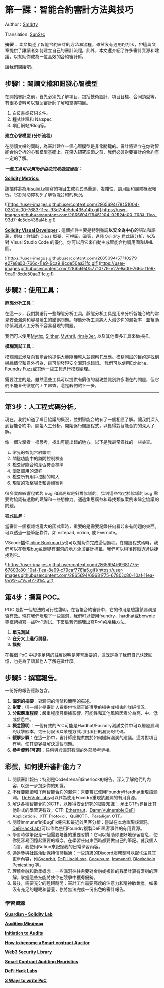 # 第一課：智能合約審計方法與技巧

Author：[Sm4rty](https://twitter.com/Sm4rty_)

Translation: [SunSec](https://twitter.com/1nf0s3cpt)

**摘要：**
本文概述了智能合約審計的方法和流程。雖然沒有通用的方法，但這篇文章提供了讓讀者如何建立自己的審計流程。此外，本文還介紹了許多審計資源和建議，以幫助你成為一位高效的合約審計師。

讓我們開始吧。

## **步驟1：閱讀文檔和開發心智模型**

在開始審計之前，首先必須先了解項目，包括技術設計、項目目標、合同類型等。有很多資料可以幫助審計師了解和掌握項目。

1. 白皮書或技術文件。
2. 程式註釋和 Natspec
3. 項目網站/Blog等。

**建立心智模型 (分析流程)**

在閱讀文檔的同時，為審計建立一個心智模型是非常關鍵的。審計將建立在你對智能合約分析的心智模型基礎上。在深入研究細節之前，我們必須對要審計的合約有一定的了解。

***一些工具可以幫助你協助完成這個過程：***

**[Solidity Metrics:](https://marketplace.visualstudio.com/items?itemName=tintinweb.solidity-metrics)**

該插件將為用[solidity](https://solidity.readthedocs.io/)編寫的項目生成程式碼量測、複雜性、調用圖和風險概況報告。它將幫助你初步了解智能合約的概況。

![https://user-images.githubusercontent.com/2865694/78451004-0252de00-7683-11ea-93d7-4c5dc436a14b.gif](https://user-images.githubusercontent.com/2865694/78451004-0252de00-7683-11ea-93d7-4c5dc436a14b.gif)

**[Solidity Visual Developer](https://marketplace.visualstudio.com/items?itemName=tintinweb.solidity-visual-auditor)**：這個插件主要是特別強調**以安全為中心的**語法和語義，例如：詳細的 Class 概要、可視圖，圖表，進階 Solidity 程式碼分析，以及對 Visual Studio Code 的優化。你可以用它來自動生成智能合約調用圖和UML圖。

![https://user-images.githubusercontent.com/2865694/57710279-e27e8a00-766c-11e9-9ca9-8cde50aa31fc.gif](https://user-images.githubusercontent.com/2865694/57710279-e27e8a00-766c-11e9-9ca9-8cde50aa31fc.gif)

## **步驟2：使用工具：**

**靜態分析工具：** 

在這一步，我們將運行一些靜態分析工具。靜態分析工具是用來分析智能合約的常見安全漏洞和容易發生的錯誤問題。靜態分析工具將大大減少你的漏報率，並幫助你偵測到人工分析不容易發現的問題。

我們可以使用[Mythx](https://mythx.io/), [Slither](https://github.com/crytic/slither), [Mythril,](https://github.com/ConsenSys/mythril) [4naly3er](https://github.com/Picodes/4naly3er), 以及其他很多工具來做掃描。

**模糊測試工具：** 

模糊測試涉及向智能合約提供大量隨機輸入並觀察其反應。模糊測試的目的是找到邊緣情況和意外行為，這可能發現安全漏洞或錯誤。 
我們可以使用[Echidna](https://github.com/crytic/echidna)、[Foundry Fuzz](https://book.getfoundry.sh/forge/fuzz-testing)或其他一些工具進行模糊處理。

需要注意的是，雖然這些工具可以提供有價值的發現並識別許多潛在的問題，但它們不能替代徹底的人工審查，這是我們的下一步。

---

## **第3步：人工程式碼分析**。

現在，我們知道了項目協議的概況，並對智能合約有了一個相應了解。讓我們深入到智能合約中，開始人工分析。開始逐行閱讀程式，以獲得對智能合約的深入了解。

像一個攻擊者一樣思考，找出可能出錯的地方。以下是我最常尋找的一些檢查。

1. 常見的智能合約錯誤
2. 關鍵功能中的訪問控制檢查
3. 檢查智能合約是否符合標準
4. 函數調用的流程
5. 檢查所有用戶控制的輸入
6. 現實的攻擊場景和邊緣案例

很多實際影響程式的 bug 和漏洞都是針對協議的。找到這些特定於協議的 bug 需要對協議有透徹的理解和一些想像力。通過集思廣益和尋找類似案例來確定協議的問題。

**程式註解：**

當審計一個複雜或龐大的函式庫時，重要的是需要記錄任何看起來有問題的東西。可以透過一些筆記軟件，如 notepad, notion, 或 Evernote。

VScode插件[Inline Bookmarks](https://marketplace.visualstudio.com/items?itemName=tintinweb.vscode-inline-bookmarks)也可以幫助你完成這個過程。在閱讀程式碼時，我們可以在發現bug或懷疑有漏洞的地方添加審計標籤。我們可以稍後輕鬆透過快捷找到它。

![https://user-images.githubusercontent.com/2865694/69681775-67803c80-10af-11ea-8e99-c79caf7781a5.gif](https://user-images.githubusercontent.com/2865694/69681775-67803c80-10af-11ea-8e99-c79caf7781a5.gif)

## **第4步：撰寫 POC**。

POC 是對一個想法的可行性證明，在智能合約審計中，它的作用是驗證該漏洞是否有效。現在我們發現了一些漏洞，我們可以使用foundry、hardhat或brownie等框架編寫一些PoC測試。下面是我們整理出寫PoC的幾種方法。

1. **單元測試**
2. **在分叉上進行開發**。
3. **模擬**

在每個 PoC 中提供足夠的註解說明是非常重要的，這既是為了我們自己快速回憶，也是為了讓其他人了解在做什麼。

## **步驟5：撰寫報告**。

一份好的報告應該包含。

1. **漏洞的摘要**：對漏洞的清晰和簡明的描述。
2. **影響**：這一部分是審計人員提供協議可能遭受的損失或損害的詳細情況。
3. **分配嚴重程度**：嚴重程度可根據影響、可能性和其他風險因素分為高、中、低或信息性。
4. **概念證明** ：一個有效的PoC可能是Hardhat/Foundry測試文件中可以觸發漏洞的攻擊腳本，或任何設法以某種方式利用項目的漏洞的代碼。
5. **緩解步驟**：在這一節中，審計師應提供關於如何緩解漏洞的建議。這將對項目有利，使其更容易解決這個問題。
6. **參考資料[可選]**：任何與該漏洞有關的外部參考鏈接。

## 彩蛋，如何提升審計能力？

1. 閱讀審計報告：特別是Code4rena和Sherlock的報告。深入了解他們的內容，以進一步加深你的知識。
2. 不僅要閱讀和了解智能合約的漏洞：還要嘗試使用Foundry/Hardhat重現該漏洞。 [DeFiVulnLabs](https://github.com/SunWeb3Sec/DeFiVulnLabs)可以作為使用Foundry重現該漏洞的有用資源。
3. 解決各種智能合約的CTF，以獲得安全研究的寶貴知識： 解出CTFs題目比其他形式的學習更有效。CTF: [Ethernaut](https://ethernaut.openzeppelin.com/)、[Damn Vulnerable DeFi Application](https://www.damnvulnerabledefi.xyz/)、[CTF Protocol](https://www.ctfprotocol.com/)、[QuillCTF](https://quillctf.super.site/)、[Paradigm CTF](https://github.com/paradigmxyz/paradigm-ctf-2021)。
4. 閱讀Immunefi的BugFix報告和最近的黑客分析：嘗試在本地重現該漏洞。 [DeFiHackLabs](https://github.com/SunWeb3Sec/DeFiHackLabs)可以作為使用Foundry複製DeFi黑客事件的有用資源。
5. 學習時做筆記是一個需要培養的重要習慣：它可以幫助你更好地保留信息，使你更容易回憶起重要的概念。在學習任何東西時都要做自己的筆記。就我個人而言，我使用Notion來記錄我的日常學習內容。
6. 通過參與社區活動保持信息暢通：一些頂級的Discord服務器可以密切注意其更新內容，如[Spearbit](https://discord.com/invite/spearbit23), [DeFiHackLabs](https://discord.gg/HtqdYn2ECa), [Secureum](https://discord.com/invite/vGebCTSfNx), [Immunefi](https://discord.com/invite/immunefi), [Blockchain Pentesting](https://discord.com/invite/5JZERC5Vxs) 等。
7. 理解金融和數學概念：一些漏洞往往需要對金融或複雜的數學計算有深刻的理解。掌握這些技能將使你在競爭中獲得優勢。
8. 最後，需要充分的睡眠時間：審計工作需要高度的注意力和精神敏銳度。如果沒有充足的睡眠和營養，你將無法完成一份出色的審計報告。

### **學習資源**
****[Guardian - Solidity Lab](https://lab.guardianaudits.com/)****

[**Auditing Mindmap**](https://github.com/Quillhash/Smart-contract-Auditing-Methodology-mindmap)

****[Initiation to Audits](https://www.youtube.com/watch?v=3xUHvx7IkfM)****

[**How to become a Smart contract Auditor**](https://cmichel.io/how-to-become-a-smart-contract-auditor/)

[**Web3 Security Library**](https://github.com/immunefi-team/Web3-Security-Library)

**[Smart Contract Auditing Heuristics](https://github.com/OpenCoreCH/smart-contract-auditing-heuristics)**

[**DeFi Hack Labs**](https://github.com/SunWeb3Sec/DeFiHackLabs)

[**3 Ways to write PoC**](https://www.joranhonig.nl/3-ways-to-write-a-proof-of-concept/)
